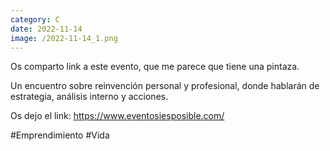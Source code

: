 ```yaml
--- 
category: C 
date: 2022-11-14 
image: /2022-11-14_1.png 
--- 
```


Os comparto link a este evento, que me parece que tiene una pintaza. 

Un encuentro sobre reinvención personal y profesional, donde hablarán de estrategia, análisis interno y acciones.

Os dejo el link: https://www.eventosiesposible.com/

#Emprendimiento #Vida